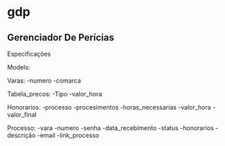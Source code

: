 # gdp
## Gerenciador De Perícias


Especificações

Models:

Varas:
-numero
-comarca

Tabela_precos:
-Tipo
-valor_hora

Honorarios:
-processo
-procesimentos
-horas_necessarias
-valor_hora
-valor_final

Processo:
-vara
-numero
-senha
-data_recebimento
-status
-honorarios
-descrição
-email
-link_processo